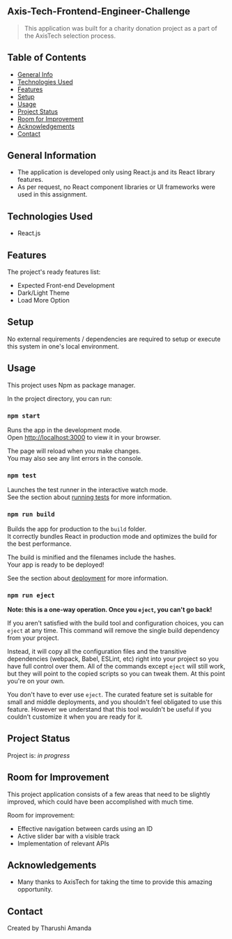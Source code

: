 ## Axis-Tech-Frontend-Engineer-Challenge
> This application was built for a charity donation project as a part of the AxisTech selection process.

## Table of Contents
* [General Info](#general-information)
* [Technologies Used](#technologies-used)
* [Features](#features)
* [Setup](#setup)
* [Usage](#usage)
* [Project Status](#project-status)
* [Room for Improvement](#room-for-improvement)
* [Acknowledgements](#acknowledgements)
* [Contact](#contact)
<!-- * [License](#license) -->

## General Information
- The application is developed only using React.js and its React library features. 
- As per request, no React component libraries or UI frameworks were used in this assignment.
<!-- You don't have to answer all the questions - just the ones relevant to your project. -->


## Technologies Used
- React.js


## Features
The project's ready features list:
- Expected Front-end Development
- Dark/Light Theme
- Load More Option


## Setup
No external requirements / dependencies are required to setup or execute this system in one's local environment.


## Usage
This project uses Npm as package manager.

In the project directory, you can run:

### `npm start`

Runs the app in the development mode.\
Open [http://localhost:3000](http://localhost:3000) to view it in your browser.

The page will reload when you make changes.\
You may also see any lint errors in the console.

### `npm test`

Launches the test runner in the interactive watch mode.\
See the section about [running tests](https://facebook.github.io/create-react-app/docs/running-tests) for more information.

### `npm run build`

Builds the app for production to the `build` folder.\
It correctly bundles React in production mode and optimizes the build for the best performance.

The build is minified and the filenames include the hashes.\
Your app is ready to be deployed!

See the section about [deployment](https://facebook.github.io/create-react-app/docs/deployment) for more information.

### `npm run eject`

**Note: this is a one-way operation. Once you `eject`, you can't go back!**

If you aren't satisfied with the build tool and configuration choices, you can `eject` at any time. This command will remove the single build dependency from your project.

Instead, it will copy all the configuration files and the transitive dependencies (webpack, Babel, ESLint, etc) right into your project so you have full control over them. All of the commands except `eject` will still work, but they will point to the copied scripts so you can tweak them. At this point you're on your own.

You don't have to ever use `eject`. The curated feature set is suitable for small and middle deployments, and you shouldn't feel obligated to use this feature. However we understand that this tool wouldn't be useful if you couldn't customize it when you are ready for it.


## Project Status
Project is: _in progress_ 


## Room for Improvement
This project application consists of a few areas that need to be slightly improved, which could have been accomplished with much time.

Room for improvement:
- Effective navigation between cards using an ID
- Active slider bar with a visible track
- Implementation of relevant APIs 


## Acknowledgements

- Many thanks to AxisTech for taking the time to provide this amazing opportunity.


## Contact
Created by Tharushi Amanda
